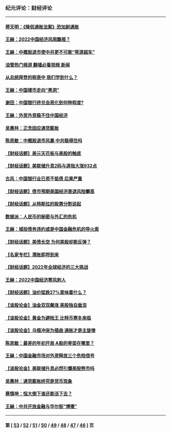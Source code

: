 ### 纪元评论：财经评论
---
#### [蒋天明：《降低通胀法案》恐加剧通胀](../../pages/nsc1026/n13806996.md?10050330) 
#### [王赫：2022中国经济风雨飘摇？](../../pages/nsc1026/n13803207.md?10050330) 
#### [王赫：中概股退市使中共更不可能“弯道超车”](../../pages/nsc1026/n13802858.md?10050330) 
#### [油管热门频道 翻墙必看视频 新闻](ok?10050330)
#### [从总统拜登的税表中 我们学到什么？](../../pages/nsc1026/n13773081.md?10050330) 
#### [王赫：中国楼市走向“黑洞”](../../pages/nsc1026/n13770647.md?10050330) 
#### [谢田：中国银行挤兑会恶化到何种程度?](../../pages/nsc1026/n13766965.md?10050330) 
#### [王赫：外贸外资稳不住中国经济](../../pages/nsc1026/n13753933.md?10050330) 
#### [吴惠林：正念因应通货膨胀](../../pages/nsc1026/n13750350.md?10050330) 
#### [陈思敏：中概股退市风暴 中共稳得住吗](../../pages/nsc1026/n13738978.md?10050330) 
#### [【财经话题】美元天花板与美股的触底](../../pages/nsc1026/n13736495.md?10050330) 
#### [【财经话题】美联储升息2码与道指大涨932点](../../pages/nsc1026/n13727377.md?10050330) 
#### [古风：中国银行业已资不抵债 后果严重](../../pages/nsc1026/n13726111.md?10050330) 
#### [【财经话题】债市预期美国经济衰退风险攀高](../../pages/nsc1026/n13698043.md?10050330) 
#### [【财经话题】从特斯拉的股票分割说起](../../pages/nsc1026/n13679733.md?10050330) 
#### [数据派：人民币的秘密与外汇的危机](../../pages/nsc1026/n13667092.md?10050330) 
#### [王赫：城投债务违约或是中国金融危机的导火索](../../pages/nsc1026/n13665322.md?10050330) 
#### [【财经话题】美债长空 为何美股却能反弹？](../../pages/nsc1026/n13665895.md?10050330) 
#### [【名家专栏】滞胀即将到来](../../pages/nsc1026/n13658171.md?10050330) 
#### [【财经话题】2022年全球经济的三大挑战](../../pages/nsc1026/n13654423.md?10050330) 
#### [王赫：2022中国经济寒风刺人](../../pages/nsc1026/n13651403.md?10050330) 
#### [【财经话题】油价猛跌27%意味着什么？](../../pages/nsc1026/n13648767.md?10050330) 
#### [【谈股论金】油金双双飙涨 美股独自垂泪](../../pages/nsc1026/n13631742.md?10050330) 
#### [【谈股论金】黄金为避险王 比特币寒冬来临](../../pages/nsc1026/n13600406.md?10050330) 
#### [【谈股论金】乌俄冲突为插曲 通胀才是主旋律](../../pages/nsc1026/n13576797.md?10050330) 
#### [陈思敏：最差的年初开局 A股的脊梁在哪里？](../../pages/nsc1026/n13558359.md?10050330) 
#### [王赫：中国金融市场对外资释放三个危险信号](../../pages/nsc1026/n13546389.md?10050330) 
#### [【谈股论金】美联储升息必然引爆美股熊市吗](../../pages/nsc1026/n13519194.md?10050330) 
#### [吴惠林：通货膨胀终究是货币现象](../../pages/nsc1026/n13512979.md?10050330) 
#### [蔡慎坤：恒大倒下谁还能活下去？](../../pages/nsc1026/n13501831.md?10050330) 
#### [王赫：中共开放金融与华尔街“博傻”](../../pages/nsc1026/n13501138.md?10050330) 

---
#### 第 [ [53](./53.md?10050330) / [52](./52.md?10050330) / [51](./51.md?10050330) / [50](./50.md?10050330) / [49](./49.md?10050330) / [48](./48.md?10050330) / [47](./47.md?10050330) / [46](./46.md?10050330) ] 页
